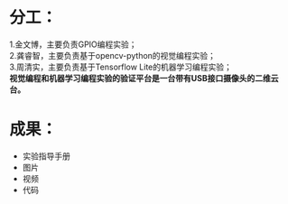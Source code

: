 # 分工：
1.金文博，主要负责GPIO编程实验；  
2.龚睿智，主要负责基于opencv-python的视觉编程实验；  
3.周清实，主要负责基于Tensorflow Lite的机器学习编程实验；  
**视觉编程和机器学习编程实验的验证平台是一台带有USB接口摄像头的二维云台。**
# 成果：
- 实验指导手册
- 图片
- 视频
- 代码
